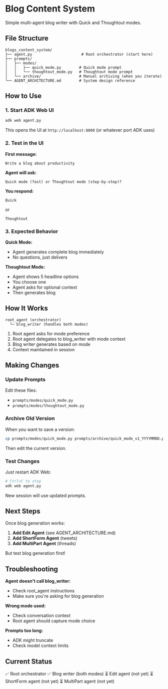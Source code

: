 # Blog Content System

Simple multi-agent blog writer with Quick and Thoughtout modes.

## File Structure

```
blogs_content_system/
├── agent.py                      # Root orchestrator (start here)
├── prompts/
│   ├── modes/
│   │   ├── quick_mode.py        # Quick mode prompt
│   │   └── thoughtout_mode.py   # Thoughtout mode prompt
│   └── archive/                 # Manual archiving (when you iterate)
└── AGENT_ARCHITECTURE.md        # System design reference
```

## How to Use

### 1. Start ADK Web UI

```bash
adk web agent.py
```

This opens the UI at `http://localhost:8000` (or whatever port ADK uses)

### 2. Test in the UI

**First message:**
```
Write a blog about productivity
```

**Agent will ask:**
```
Quick mode (fast) or Thoughtout mode (step-by-step)?
```

**You respond:**
```
Quick
```
or
```
Thoughtout
```

### 3. Expected Behavior

**Quick Mode:**
- Agent generates complete blog immediately
- No questions, just delivers

**Thoughtout Mode:**
- Agent shows 5 headline options
- You choose one
- Agent asks for optional context
- Then generates blog

## How It Works

```
root_agent (orchestrator)
  └─ blog_writer (handles both modes)
```

1. Root agent asks for mode preference
2. Root agent delegates to blog_writer with mode context
3. Blog writer generates based on mode
4. Context maintained in session

## Making Changes

### Update Prompts

Edit these files:
- `prompts/modes/quick_mode.py`
- `prompts/modes/thoughtout_mode.py`

### Archive Old Version

When you want to save a version:
```bash
cp prompts/modes/quick_mode.py prompts/archive/quick_mode_v1_YYYYMMDD.py
```

Then edit the current version.

### Test Changes

Just restart ADK Web:
```bash
# Ctrl+C to stop
adk web agent.py
```

New session will use updated prompts.

## Next Steps

Once blog generation works:

1. **Add Edit Agent** (see AGENT_ARCHITECTURE.md)
2. **Add ShortForm Agent** (tweets)
3. **Add MultiPart Agent** (threads)

But test blog generation first!

## Troubleshooting

**Agent doesn't call blog_writer:**
- Check root_agent instructions
- Make sure you're asking for blog generation

**Wrong mode used:**
- Check conversation context
- Root agent should capture mode choice

**Prompts too long:**
- ADK might truncate
- Check model context limits

## Current Status

✅ Root orchestrator
✅ Blog writer (both modes)
⏳ Edit agent (not yet)
⏳ ShortForm agent (not yet)
⏳ MultiPart agent (not yet)
